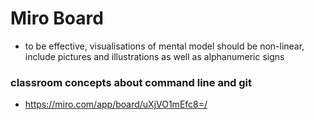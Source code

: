 # Miro Board
- to be effective, visualisations of mental model should be non-linear, include pictures and illustrations as well as alphanumeric signs

### classroom concepts about command line and git
- https://miro.com/app/board/uXjVO1mEfc8=/


